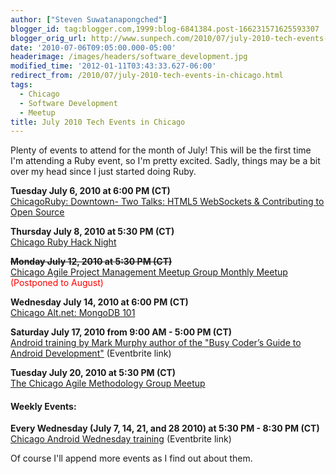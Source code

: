 ```yaml
---
author: ["Steven Suwatanapongched"]
blogger_id: tag:blogger.com,1999:blog-6841384.post-166231571625593307
blogger_orig_url: http://www.sunpech.com/2010/07/july-2010-tech-events-in-chicago.html
date: '2010-07-06T09:05:00.000-05:00'
headerimage: /images/headers/software_development.jpg
modified_time: '2012-01-11T03:43:33.627-06:00'
redirect_from: /2010/07/july-2010-tech-events-in-chicago.html
tags:
  - Chicago
  - Software Development
  - Meetup
title: July 2010 Tech Events in Chicago
---
```



Plenty of events to attend for the month of July!  This will be the first time I'm attending a Ruby event, so I'm pretty excited.  Sadly, things may be a bit over my head since I just started doing Ruby.

<b>Tuesday July 6, 2010 at 6:00 PM (CT)</b><br />
<a href="http://www.meetup.com/ChicagoRuby/calendar/13617810/">ChicagoRuby: Downtown- Two Talks: HTML5 WebSockets &amp; Contributing to Open Source</a>

<b>Thursday July 8, 2010 at 5:30 PM (CT)</b><br />
<a href="http://www.meetup.com/ChicagoRuby/calendar/13432716/">Chicago Ruby Hack Night</a>

<b><s>Monday July 12, 2010 at 5:30 PM (CT)</s></b><br />
<a href="http://www.meetup.com/Chicago-APM/calendar/13164549/">Chicago Agile Project Management Meetup Group Monthly Meetup</a> <span class="Apple-style-span" style="color: red;">(Postponed to August)</span>

<b>Wednesday July 14, 2010 at 6:00 PM (CT)</b><br />
<a href="http://chicagoalt.net/event/July2010Meeting-MongoDB-101">Chicago Alt.net: MongoDB 101</a>

<b>Saturday July 17, 2010 from 9:00 AM - 5:00 PM (CT)</b><br />
<a href="http://chicagoandroid20100717.eventbrite.com/">Android training by Mark Murphy author of the "Busy Coder’s Guide to Android Development"</a> (Eventbrite link)

<b>Tuesday July 20, 2010 at 5:30 PM (CT)</b><br />
<a href="http://www.meetup.com/The-Chicago-Agile-Methodology-Group/calendar/14017482/">The Chicago Agile Methodology Group Meetup</a>

#### Weekly Events:
<b>Every Wednesday (July 7, 14, 21,  and 28 2010) at 5:30 PM - 8:30 PM (CT)</b><br />
<a href="http://chicagoandroidwednesdays.eventbrite.com/">Chicago Android Wednesday training</a> (Eventbrite link)

Of course I'll append more events as I find out about them.